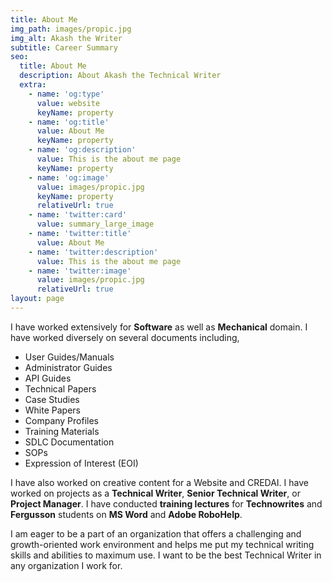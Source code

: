 ```yaml
---
title: About Me
img_path: images/propic.jpg
img_alt: Akash the Writer
subtitle: Career Summary
seo:
  title: About Me
  description: About Akash the Technical Writer
  extra:
    - name: 'og:type'
      value: website
      keyName: property
    - name: 'og:title'
      value: About Me
      keyName: property
    - name: 'og:description'
      value: This is the about me page
      keyName: property
    - name: 'og:image'
      value: images/propic.jpg
      keyName: property
      relativeUrl: true
    - name: 'twitter:card'
      value: summary_large_image
    - name: 'twitter:title'
      value: About Me
    - name: 'twitter:description'
      value: This is the about me page
    - name: 'twitter:image'
      value: images/propic.jpg
      relativeUrl: true
layout: page
---
```

I have worked extensively for **Software** as well as **Mechanical** domain. I have worked diversely on several documents including,

*   User Guides/Manuals
*   Administrator Guides
*   API Guides
*   Technical Papers
*   Case Studies
*   White Papers
*   Company Profiles
*   Training Materials
*   SDLC Documentation
*   SOPs
*   Expression of Interest (EOI)

I have also worked on creative content for a Website and CREDAI. I have worked on projects as a **Technical Writer**, **Senior Technical Writer**, or **Project Manager**. I have conducted **training lectures** for **Technowrites** and **Fergusson** students on **MS Word** and **Adobe RoboHelp**.

I am eager to be a part of an organization that offers a challenging and growth-oriented work environment and helps me put my technical writing skills and abilities to maximum use. I want to be the best Technical Writer in any organization I work for.
